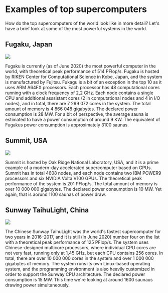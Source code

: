 # Examples of top supercomputers

How do the top supercomputers of the world look like in more detail? Let's
have a brief look at some of the most powerful systems in the world.

## Fugaku, Japan

![](images/fugaku.jpeg)

Fugaku is currently (as of June 2020) the most powerful computer in the world,
with theoretical peak performance of 514 PFlop/s. Fugaku is hosted by
RIKEN Center for Computational Science in Kobe, Japan, and the system is
manufactured by Fujitsu. Fukagu is a bit of an exception in the top 10 as it
uses ARM A64FX processors. Each processor has 48 computational cores running
with a clock frequency of 2,2 GHz. Each node contains a single CPU and
additional asssistant cores (2 in computational nodes and 4 in I/O nodes), and
in total, there are 7 299 072 cores in the system. The total amount of memory
is 4 866 048 gigabytes. The declared power consumption is 28 MW. 
For a bit of perspective, the average sauna is estimated to have a power consumption of around 9 KW. 
The equivalent of Fugakus power consumption is approximately 3100 saunas.

## Summit, USA

![](images/summit.jpg)

Summit is hosted by Oak Ridge National Laboratory, USA, and it is a prime
example of a modern-day accelerated supercomputer based on GPUs. Summit has in total 4608
nodes, and each node contains two IBM POWER9 processors and six NVIDIA Volta
V100 GPUs. The theoretical peak performance of the system is 201 PFlop/s. The
total amount of memory is over 10 000 000 gigabytes. The declared power consumption is 10 MW.
Yet again, that is aorund 1100 saunas of power draw. 

## Sunway TaihuLight, China

![](images/sunway.jpg)

The Chinese Sunway TaihuLight was the world's fastest supercomputer for two years in
2016–2017, and it is still (in June 2020) number four on the list with a
theoretical peak performance of 125 PFlop/s. The system uses Chinese-designed
multicore processors, where individual CPU cores are not very fast, running
only at 1,45 GHz, but each CPU contains 256 cores. In total, there are over 10
000 000 cores in the system and over 1 000 000 gigabytes of memory. The system
runs its own Linux-based operating system, and the programming environment is
also heavily customized in order to support the Sunway CPU architecture. 
The declared power consumption is 15 MW. This time we're looking at around 1600 saunaus drawing power simultaneously.
